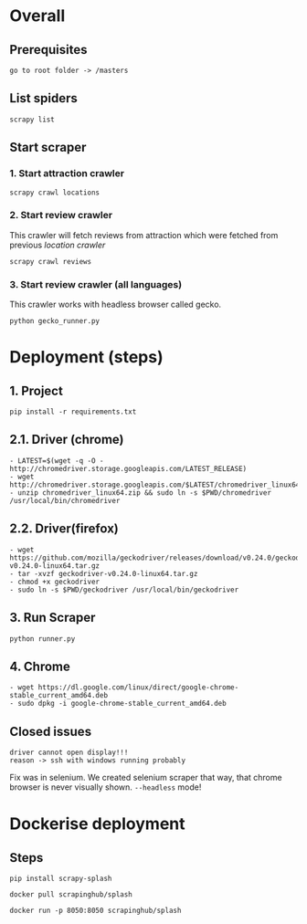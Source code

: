 # Overall

## Prerequisites 
    go to root folder -> /masters

## List spiders
    scrapy list
    
## Start scraper
### 1. Start attraction crawler
    scrapy crawl locations

### 2. Start review crawler
This crawler will fetch reviews from attraction which were 
fetched from previous *location crawler*
 
    scrapy crawl reviews
    
        
### 3. Start review crawler (all languages)
This crawler works with headless browser called gecko.

    python gecko_runner.py        
        
# Deployment (steps)
## 1. Project
    pip install -r requirements.txt
## 2.1. Driver (chrome)
    - LATEST=$(wget -q -O - http://chromedriver.storage.googleapis.com/LATEST_RELEASE)
    - wget http://chromedriver.storage.googleapis.com/$LATEST/chromedriver_linux64.zip
    - unzip chromedriver_linux64.zip && sudo ln -s $PWD/chromedriver /usr/local/bin/chromedriver
## 2.2. Driver(firefox)
    - wget https://github.com/mozilla/geckodriver/releases/download/v0.24.0/geckodriver-v0.24.0-linux64.tar.gz
    - tar -xvzf geckodriver-v0.24.0-linux64.tar.gz
    - chmod +x geckodriver
    - sudo ln -s $PWD/geckodriver /usr/local/bin/geckodriver
## 3. Run Scraper    
    python runner.py
    
## 4. Chrome
    - wget https://dl.google.com/linux/direct/google-chrome-stable_current_amd64.deb
    - sudo dpkg -i google-chrome-stable_current_amd64.deb
    
## Closed issues
    driver cannot open display!!!
    reason -> ssh with windows running probably
Fix was in selenium. We created selenium scraper that way, that chrome browser is
never visually shown. `--headless` mode!


# Dockerise deployment
## Steps
    pip install scrapy-splash

    docker pull scrapinghub/splash
    
    docker run -p 8050:8050 scrapinghub/splash
    